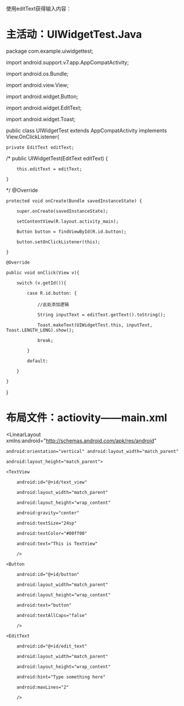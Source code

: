 使用editText获得输入内容：

主活动：UIWidgetTest.Java
====================
package com.example.uiwidgettest;

import android.support.v7.app.AppCompatActivity;

import android.os.Bundle;

import android.view.View;

import android.widget.Button;

import android.widget.EditText;

import android.widget.Toast;

public class UIWidgetTest extends AppCompatActivity implements View.OnClickListener{

    private EditText editText;

 /*   public UIWidgetTest(EditText editText) {

        this.editText = editText;

    }
*/
    @Override

    protected void onCreate(Bundle savedInstanceState) {

        super.onCreate(savedInstanceState);

        setContentView(R.layout.activity_main);

        Button button = findViewById(R.id.button);

        button.setOnClickListener(this);

    }

    @Override
 
    public void onClick(View v){
 
        switch (v.getId()){
 
            case R.id.button: {
 
                //此处添加逻辑
 
                String inputText = editText.getText().toString();
 
                Toast.makeText(UIWidgetTest.this, inputText, Toast.LENGTH_LONG).show();
 
                break;
 
            }
 
            default:
 
        }
 
    }

}

布局文件：actiovity——main.xml
============================
<?xml version="1.0" encoding="utf-8"?>

<LinearLayout xmlns:android="http://schemas.android.com/apk/res/android"

    android:orientation="vertical" android:layout_width="match_parent"

    android:layout_height="match_parent">

    <TextView

        android:id="@+id/text_view"

        android:layout_width="match_parent"

        android:layout_height="wrap_content"

        android:gravity="center"

        android:textSize="24sp"

        android:textColor="#00ff00"

        android:text="This is TextView"

        />

    <Button

        android:id="@+id/button"

        android:layout_width="match_parent"

        android:layout_height="wrap_content"

        android:text="button"

        android:textAllCaps="false"

        />

    <EditText

        android:id="@+id/edit_text"

        android:layout_width="match_parent"

        android:layout_height="wrap_content"

        android:hint="Type something here"

        android:maxLines="2"

        />

</LinearLayout>
